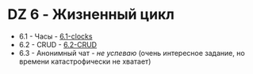# DZ 6 - Жизненный цикл

* 6.1 - Часы - [6.1-clocks](6.1-clocks)
* 6.2 - CRUD - [6.2-CRUD](6.2-CRUD)
* 6.3 - Анонимный чат - *не успеваю* (очень интересное задание, но времени катастрофически не хватает)
